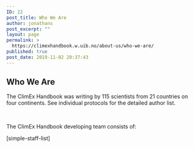 ```yaml
---
ID: 22
post_title: Who We Are
author: jonathans
post_excerpt: ""
layout: page
permalink: >
  https://climexhandbook.w.uib.no/about-us/who-we-are/
published: true
post_date: 2019-11-02 20:37:43
---
```

<h2>Who We Are</h2>
The ClimEx Handbook was writing by 115 scientists from 21 countries on four continents. See individual protocols for the detailed author list.

&nbsp;

The ClimEx Handbook developing team consists of:

[simple-staff-list]